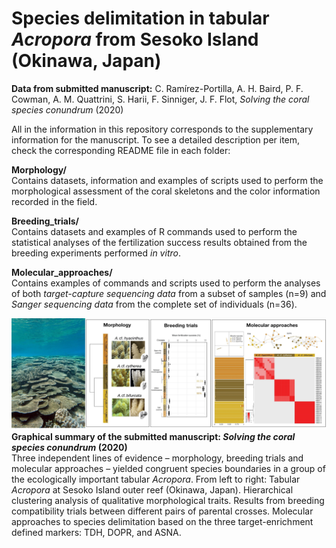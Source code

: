 
# Species delimitation in tabular <i>Acropora</i> from Sesoko Island (Okinawa, Japan)

<b>Data from submitted manuscript:</b> C. Ramírez-Portilla, A. H. Baird, P. F. Cowman, A. M. Quattrini, S. Harii, F. Sinniger, J. F. Flot, <i>Solving the coral species conundrum</i> (2020)

All in the information in this repository corresponds to the supplementary information for the manuscript. To see a detailed description per item, check the corresponding README file in each folder:

<p>
  <b>Morphology/</b><br>
  Contains datasets, information and examples of scripts used to perform the morphological assessment of the coral skeletons and the color information recorded in the field. 

  <b>Breeding_trials/</b><br>
  Contains datasets and examples of R commands used to perform the statistical analyses of the fertilization success results obtained from the breeding experiments performed <i>in   vitro</i>.

  <b>Molecular_approaches/</b><br>
  Contains examples of commands and scripts used to perform the analyses of both <i>target-capture sequencing data</i> from a subset of samples (n=9) and <i>Sanger sequencing data</i>           from the complete set of individuals (n=36).
  <br>
 </p>

![Picture](Coralreef_Okinawa.jpg)
<b>Graphical summary of the submitted manuscript: <i>Solving the coral species conundrum</i> (2020)</b><br>
Three independent lines of evidence – morphology, breeding trials and molecular approaches – yielded congruent species boundaries in a group of the ecologically important tabular <i>Acropora</i>. From left to right: Tabular <i>Acropora</i> at Sesoko Island outer reef (Okinawa, Japan). Hierarchical clustering analysis of qualitative morphological traits. Results from breeding compatibility trials between different pairs of parental crosses. Molecular approaches to species delimitation based on the three target-enrichment defined markers: TDH, DOPR, and ASNA.
